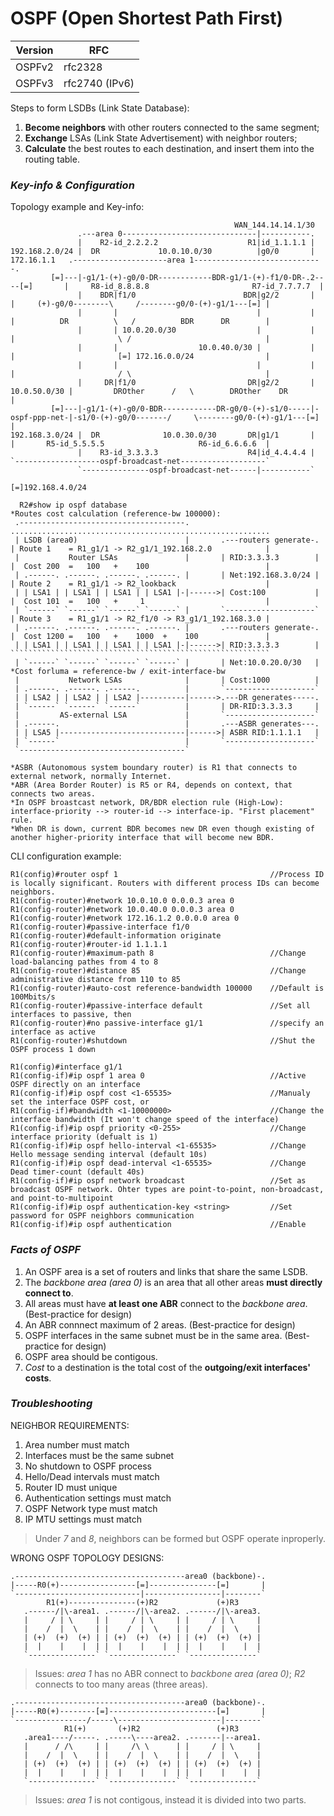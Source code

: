 # OSPF (Open Shortest Path First)
Version| RFC |
-------|-----|
OSPFv2 | rfc2328        |
OSPFv3 | rfc2740 (IPv6) |

Steps to form LSDBs (Link State Database):
 1. **Become neighbors** with other routers connected to the same segment;
 2. **Exchange** LSAs (Link State Advertisement) with neighbor routers;
 3. **Calculate** the best routes to each destination, and insert them into the routing table.  
### _Key-info & Configuration_  
Topology example and Key-info:
```
                                                  WAN_144.14.14.1/30
               .---area 0------------------------------|-----------.    
               |    R2-id_2.2.2.2                    R1|id_1.1.1.1 |
192.168.2.0/24 |  DR             10.0.10.0/30          |g0/0       | 172.16.1.1   .---------------------area 1-----------------------------. 
         [=]---|-g1/1-(+)-g0/0-DR------------BDR-g1/1-(+)-f1/0-DR-.2----[=]       |     R8-id_8.8.8.8                       R7-id_7.7.7.7  |
               |    BDR|f1/0                        BDR|g2/2       |              |     (+)-g0/0--------\     /--------g0/0-(+)-g1/1---[=] |
               |       |                               |           |              |          DR          \   /          BDR      DR        |
               |       | 10.0.20.0/30                  |           |              |                       \ /                              |
               |       |                  10.0.40.0/30 |           |              |                       [=] 172.16.0.0/24                |
               |       |                               |           |              |                       / \                              |
               |     DR|f1/0                         DR|g2/2       | 10.0.50.0/30 |         DROther      /   \        DROther    DR        |
         [=]---|-g1/1-(+)-g0/0-BDR------------DR-g0/0-(+)-s1/0-----|-ospf-ppp-net-|-s1/0-(+)-g0/0-------/     \--------g0/0-(+)-g1/1---[=] |
192.168.3.0/24 |  DR              10.0.30.0/30       DR|g1/1       |              |       R5-id_5.5.5.5                     R6-id_6.6.6.6  |
               |    R3-id_3.3.3.3                    R4|id_4.4.4.4 |              `-------------------ospf-broadcast-net-------------------` 
               `---------------ospf-broadcast-net------|-----------`
                                                      [=]192.168.4.0/24
                                                                                
  R2#show ip ospf database                                                       *Routes cost calculation (reference-bw 100000):
 .-------------------------------------.                                        ..........................................................
 | LSDB (area0)                        |       .---routers generate-.           | Route 1    = R1_g1/1 -> R2_g1/1_192.168.2.0            |
 |           Router LSAs               |       | RID:3.3.3.3        |           |  Cost 200  =   100   +    100                          |
 | .------. .------. .------. .------. |       | Net:192.168.3.0/24 |           | Route 2    = R1_g1/1 -> R2_lookback                    |
 | | LSA1 | | LSA1 | | LSA1 | | LSA1 |-|------>| Cost:100           |           |  Cost 101  =   100   +     1                           |
 | `------` `------` `------` `------` |       `--------------------`           | Route 3    = R1_g1/1 -> R2_f1/0 -> R3_g1/1_192.168.3.0 |
 | .------. .------. .------. .------. |       .---routers generate-.           |  Cost 1200 =   100   +    1000  +    100               |
 | | LSA1 | | LSA1 | | LSA1 | | LSA1 |-|------>| RID:3.3.3.3        |           ``````````````````````````````````````````````````````````
 | `------` `------` `------` `------` |       | Net:10.0.20.0/30   |             *Cost forluma = reference-bw / exit-interface-bw
 |           Network LSAs              |       | Cost:1000          |
 | .------. .------. .------.          |       `--------------------`
 | | LSA2 | | LSA2 | | LSA2 |----------|------>.---DR generates-----.
 | `------` `------` `------`          |       | DR-RID:3.3.3.3     |
 |         AS-external LSA             |       `--------------------`
 | .------.                            |       .---ASBR generates---.
 | | LSA5 |----------------------------|------>| ASBR RID:1.1.1.1   |
 | `------`                            |       `--------------------`
 `-------------------------------------`       

*ASBR (Autonomous system boundary router) is R1 that connects to external network, normally Internet.
*ABR (Area Border Router) is R5 or R4, depends on context, that connects two areas.
*In OSPF broastcast network, DR/BDR election rule (High-Low): interface-priority --> router-id --> interface-ip. "First placement" rule.
*When DR is down, current BDR becomes new DR even though existing of another higher-priority interface that will become new BDR.
```
CLI configuration example:
```
R1(config)#router ospf 1                                  //Process ID is locally significant. Routers with different process IDs can become neighbors.
R1(config-router)#network 10.0.10.0 0.0.0.3 area 0
R1(config-router)#network 10.0.40.0 0.0.0.3 area 0
R1(config-router)#network 172.16.1.2 0.0.0.0 area 0
R1(config-router)#passive-interface f1/0
R1(config-router)#default-information originate
R1(config-router)#router-id 1.1.1.1
R1(config-router)#maximum-path 8                          //Change load-balancing pathes from 4 to 8
R1(config-router)#distance 85                             //Change administrative distance from 110 to 85
R1(config-router)#auto-cost reference-bandwidth 100000    //Default is 100Mbits/s
R1(config-router)#passive-interface default               //Set all interfaces to passive, then
R1(config-router)#no passive-interface g1/1               //specify an interface as active
R1(config-router)#shutdown                                //Shut the OSPF process 1 down

R1(config)#interface g1/1
R1(config-if)#ip ospf 1 area 0                            //Active OSPF directly on an interface
R1(config-if)#ip ospf cost <1-65535>                      //Manualy set the interface OSPF cost, or
R1(config-if)#bandwidth <1-10000000>                      //Change the interface bandwidth (It won't change speed of the interface)
R1(config-if)#ip ospf priority <0-255>                    //Change interface priority (defualt is 1)
R1(config-if)#ip ospf hello-interval <1-65535>            //Change Hello message sending interval (default 10s)
R1(config-if)#ip ospf dead-interval <1-65535>             //Change Dead timer-count (default 40s)
R1(config-if)#ip ospf network broadcast                   //Set as broadcast OSPF network. Ohter types are point-to-point, non-broadcast, and point-to-multipoint
R1(config-if)#ip ospf authentication-key <string>         //Set password for OSPF neighbors communication
R1(config-if)#ip ospf authentication                      //Enable
```
### _Facts of OSPF_
1) An OSPF area is a set of routers and links that share the same LSDB.
2) The _backbone area (area 0)_ is an area that all other areas **must directly connect to**.
3) All areas must have **at least one ABR** connect to the _backbone area_. (Best-practice for design)
4) An ABR connnect maximum of 2 areas. (Best-practice for design)
5) OSPF interfaces in the same subnet must be in the same area. (Best-practice for design)
6) OSPF area should be contigous.
7) _Cost_ to a destination is the total cost of the **outgoing/exit interfaces' costs**.  
### _Troubleshooting_
NEIGHBOR REQUIREMENTS:  
1) Area number must match
2) Interfaces must be the same subnet
3) No shutdown to OSPF process
4) Hello/Dead intervals must match
5) Router ID must unique
6) Authentication settings must match
7) OSPF Network type must match
8) IP MTU settings must match
  > Under _7_ and _8_, neighbors can be formed but OSPF operate inproperly.  

WRONG OSPF TOPOLOGY DESIGNS:
```
.--------------------------------------area0 (backbone)-.
|-----R0(+)-----------------[=]---------------[=]       |
`----------------------------|-----------------|--------`
        R1(+)---------------(+)R2             (+)R3
   .------/|\-area1. .------/|\-area2. .------/|\-area3.
   |     / | \     | |     / | \     | |     / | \     |
   |    /  |  \    | |    /  |  \    | |    /  |  \    |
   | (+)  (+)  (+) | | (+)  (+)  (+) | | (+)  (+)  (+) |
   |  |    |    |  | |  |    |    |  | |  |    |    |  |
   `---------------` `---------------` `---------------`
```
  > Issues: _area 1_ has no ABR connect to _backbone area (area 0)_; _R2_ connects to too many areas (three areas).
```
.--------------------------------------area0 (backbone)-.
|-----R0(+)--------[=]------------------------[=]       |
`----------------/-----\-----------------------|--------`
            R1(+)       (+)R2                 (+)R3
   .area1----/-----. .-----\----area2. .-------|--area1.
   |      / /\     | |     /\ \      | |     / | \     |
   |    /  |  \    | |    /  |  \    | |    /  |  \    |
   | (+)  (+)  (+) | | (+)  (+)  (+) | | (+)  (+)  (+) |
   |  |    |    |  | |  |    |    |  | |  |    |    |  |
   `---------------` `---------------` `---------------`
```
  > Issues: _area 1_ is not contigous, instead it is divided into two parts.
